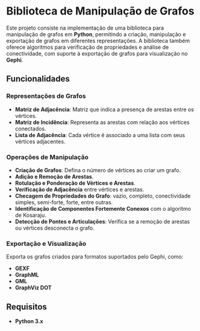 # Biblioteca de Manipulação de Grafos

Este projeto consiste na implementação de uma biblioteca para manipulação de grafos em **Python**, permitindo a criação, manipulação e exportação de grafos em diferentes representações. A biblioteca também oferece algoritmos para verificação de propriedades e análise de conectividade, com suporte à exportação de grafos para visualização no **Gephi**.

## Funcionalidades

### Representações de Grafos
- **Matriz de Adjacência**: Matriz que indica a presença de arestas entre os vértices.
- **Matriz de Incidência**: Representa as arestas com relação aos vértices conectados.
- **Lista de Adjacência**: Cada vértice é associado a uma lista com seus vértices adjacentes.

### Operações de Manipulação
- **Criação de Grafos**: Defina o número de vértices ao criar um grafo.
- **Adição e Remoção de Arestas**.
- **Rotulação e Ponderação de Vértices e Arestas**.
- **Verificação de Adjacência** entre vértices e arestas.
- **Checagem de Propriedades do Grafo**: vazio, completo, conectividade simples, semi-forte, forte, entre outras.
- **Identificação de Componentes Fortemente Conexos** com o algoritmo de Kosaraju.
- **Detecção de Pontes e Articulações**: Verifica se a remoção de arestas ou vértices desconecta o grafo.

### Exportação e Visualização
Exporta os grafos criados para formatos suportados pelo Gephi, como:
- **GEXF**
- **GraphML**
- **GML**
- **GraphViz DOT**

## Requisitos

- **Python 3.x**
